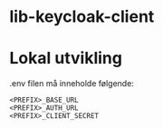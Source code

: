 # lib-keycloak-client

# Lokal utvikling

.env filen må inneholde følgende:

```dotenv
<PREFIX>_BASE_URL
<PREFIX>_AUTH_URL
<PREFIX>_CLIENT_SECRET
```

